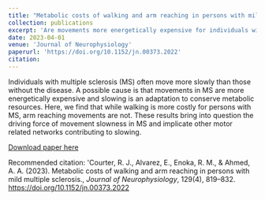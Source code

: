 ```yaml
---
title: "Metabolic costs of walking and arm reaching in persons with mild multiple sclerosis"
collection: publications
excerpt: 'Are movements more energetically expensive for individuals with MS?'
date: 2023-04-01
venue: 'Journal of Neurophysiology'
paperurl: 'https://doi.org/10.1152/jn.00373.2022'
citation: 
---
```


Individuals with multiple sclerosis (MS) often move more slowly than those without the disease. A possible cause is that movements in MS are more energetically expensive and slowing is an adaptation to conserve metabolic resources. Here, we find that while walking is more costly for persons with MS, arm reaching movements are not. These results bring into question the driving force of movement slowness in MS and implicate other motor related networks contributing to slowing.

[Download paper here](https://doi.org/10.1152/jn.00373.2022)

Recommended citation: 'Courter, R. J., Alvarez, E., Enoka, R. M., & Ahmed, A. A. (2023). Metabolic costs of walking and arm reaching in persons with mild multiple sclerosis., <i>Journal of Neurophysiology</i>, 129(4), 819–832. https://doi.org/10.1152/jn.00373.2022
